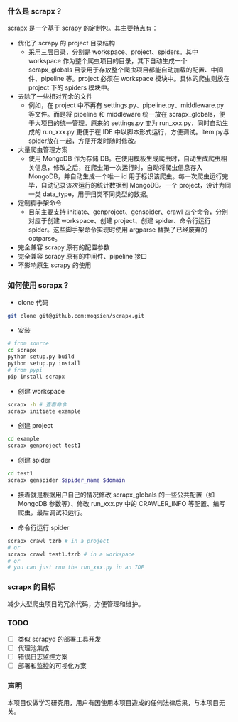 ### 什么是 scrapx？

scrapx 是一个基于 scrapy 的定制包。其主要特点有：

- 优化了 scrapy 的 project 目录结构
  - 采用三层目录，分别是 workspace、project、spiders。其中 workspace 作为整个爬虫项目的目录，其下自动生成一个 scrapx_globals 目录用于存放整个爬虫项目都能自动加载的配置、中间件、pipeline 等。project 必须在 workspace 模块中。具体的爬虫则放在 project 下的 spiders 模块中。
- 去除了一些相对冗余的文件
  - 例如，在 project 中不再有 settings.py、pipeline.py、middleware.py 等文件。而是将 pipeline 和 middleware 统一放在 scrapx_globals，便于大项目的统一管理。原来的 settings.py 变为 run_xxx.py，同时自动生成的 run_xxx.py 更便于在 IDE 中以脚本形式运行，方便调试。item.py与spider放在一起，方便开发时随时修改。
- 大量爬虫管理方案
  - 使用 MongoDB 作为存储 DB。在使用模板生成爬虫时，自动生成爬虫相关信息，修改之后，在爬虫第一次运行时，自动将爬虫信息存入 MongoDB，并自动生成一个唯一 id 用于标识该爬虫。每一次爬虫运行完毕，自动记录该次运行的统计数据到 MongoDB。一个 project，设计为同一类 data_type，用于归类不同类型的数据。
- 定制脚手架命令
  - 目前主要支持 initiate、genproject、genspider、crawl 四个命令，分别对应于创建 workspace、创建 project、创建 spider、命令行运行 spider。这些脚手架命令实现时使用 argparse 替换了已经废弃的 optparse。
- 完全兼容 scrapy 原有的配置参数
- 完全兼容 scrapy 原有的中间件、pipeline 接口
- 不影响原生 scrapy 的使用

### 如何使用 scrapx？

- clone 代码

```bash
git clone git@github.com:moqsien/scrapx.git
```

- 安装

```bash
# from source
cd scrapx
python setup.py build
python setup.py install
# from pypi
pip install scrapx
```

- 创建 workspace

```bash
scrapx -h # 查看命令
scrapx initiate example
```

- 创建 project

```bash
cd example
scrapx genproject test1
```

- 创建 spider

```bash
cd test1
scrapx genspider $spider_name $domain
```

- 接着就是根据用户自己的情况修改 scrapx_globals 的一些公共配置（如 MongoDB 参数等）、修改 run_xxx.py 中的 CRAWLER_INFO 等配置、编写爬虫，最后调试和运行。

- 命令行运行 spider

```bash
scrapx crawl tzrb # in a project
# or
scrapx crawl test1.tzrb # in a workspace
# or
# you can just run the run_xxx.py in an IDE
```

### scrapx 的目标

减少大型爬虫项目的冗余代码，方便管理和维护。

### TODO

- [ ] 类似 scrapyd 的部署工具开发
- [ ] 代理池集成
- [ ] 错误日志监控方案
- [ ] 部署和监控的可视化方案

### 声明

本项目仅做学习研究用，用户有因使用本项目造成的任何法律后果，与本项目无关。

